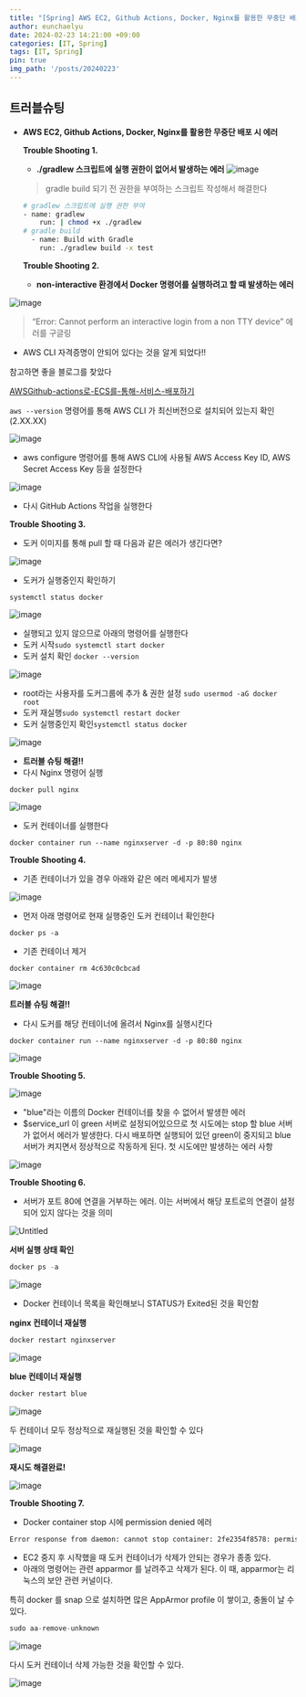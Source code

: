 ```yaml
---
title: "[Spring] AWS EC2, Github Actions, Docker, Nginx를 활용한 무중단 배포 시 에러"
author: eunchaelyu
date: 2024-02-23 14:21:00 +09:00
categories: [IT, Spring]
tags: [IT, Spring]
pin: true
img_path: '/posts/20240223'
---
```


    
## 트러블슈팅     
- **AWS EC2, Github Actions, Docker, Nginx를 활용한 무중단 배포 시 에러**
    
    **Trouble Shooting 1.**
    
    - **./gradlew 스크립트에 실행 권한이 없어서 발생하는 에러**
![image](https://github.com/eunchaelyu/eunchaelyu.github.io/assets/119996957/f111d4c3-acfa-4b8d-b9aa-b81ed1a6a9a5)

        
    
    > gradle build 되기 전 권한을 부여하는 스크립트 작성해서 해결한다
  
    
    ```bash
    # gradlew 스크립트에 실행 권한 부여 
    - name: gradlew 
    	run: | chmod +x ./gradlew  
    # gradle build
      - name: Build with Gradle
        run: ./gradlew build -x test
    ```
    
    **Trouble Shooting 2.**
    
    - **non-interactive 환경에서 Docker 명령어를 실행하려고 할 때 발생하는 에러**
    
![image](https://github.com/eunchaelyu/eunchaelyu.github.io/assets/119996957/cebc2f28-a1a6-4ec7-a57b-bee7d38106bc)

  >  “Error: Cannot perform an interactive login from a non TTY device” 에러를 구글링  
    
- AWS CLI 자격증명이 안되어 있다는 것을 알게 되었다!!
        
참고하면 좋을 블로그를 찾았다
        
[AWSGithub-actions로-ECS를-통해-서비스-배포하기](https://japing.tistory.com/entry/AWSGithub-actions%EB%A1%9C-ECS%EB%A5%BC-%ED%86%B5%ED%95%B4-%EC%84%9C%EB%B9%84%EC%8A%A4-%EB%B0%B0%ED%8F%AC%ED%95%98%EA%B8%B0)
        
`aws --version` 명령어를 통해 AWS CLI 가 최신버전으로 설치되어 있는지 확인 (2.XX.XX)

![image](https://github.com/eunchaelyu/eunchaelyu.github.io/assets/119996957/e93ed596-ae86-456f-9149-7df855d0a816)

        
- aws configure 명령어를 통해 AWS CLI에 사용될 AWS Access Key ID, AWS Secret Access Key 등을 설정한다
        
![image](https://github.com/eunchaelyu/eunchaelyu.github.io/assets/119996957/7fa7a5df-c3ff-4f8a-acd4-b8141a439f95)

        
- 다시 GitHub Actions 작업을 실행한다

**Trouble Shooting 3.**
    
- 도커 이미지를 통해 pull 할 때 다음과 같은 에러가 생긴다면?
        
![image](https://github.com/eunchaelyu/eunchaelyu.github.io/assets/119996957/9fe6174d-fced-4269-993c-77aa80c0377e)

        
- 도커가 실행중인지 확인하기
        
`systemctl status docker`
        
![image](https://github.com/eunchaelyu/eunchaelyu.github.io/assets/119996957/bbf46c5f-aeca-46ee-9c0f-949d11798fd1)

        
- 실행되고 있지 않으므로 아래의 명령어를 실행한다
- 도커 시작`sudo systemctl start docker`
- 도커 설치 확인 `docker --version`
        
![image](https://github.com/eunchaelyu/eunchaelyu.github.io/assets/119996957/dabb6ac1-e862-4bc9-bcf2-1735980173b5)

        
- root라는 사용자를 도커그룹에 추가 & 권한 설정 `sudo usermod -aG docker root`
- 도커 재실행`sudo systemctl restart docker`
- 도커 실행중인지 확인`systemctl status docker`
        
![image](https://github.com/eunchaelyu/eunchaelyu.github.io/assets/119996957/762f021b-66fe-47f8-a330-153dde8f814d)

        
- **트러블 슈팅 해결!!**
- 다시 Nginx 명령어 실행
        
`docker pull nginx`
        
![image](https://github.com/eunchaelyu/eunchaelyu.github.io/assets/119996957/9576082c-2913-4faf-a546-9317aeb23931)

        
- 도커 컨테이너를 실행한다
        
`docker container run --name nginxserver -d -p 80:80 nginx`
        
    
**Trouble Shooting 4.**
    
- 기존 컨테이너가 있을 경우 아래와 같은 에러 메세지가 발생
        
![image](https://github.com/eunchaelyu/eunchaelyu.github.io/assets/119996957/cd3a0367-52e7-462d-8a20-7b7cc7ea1e66)

        
- 먼저 아래 명령어로 현재 실행중인 도커 컨테이너 확인한다

`docker ps -a`
        
- 기존 컨테이너 제거
        
`docker container rm 4c630c0cbcad`
        
![image](https://github.com/eunchaelyu/eunchaelyu.github.io/assets/119996957/5c1a2983-3932-4920-a806-9de16cc0860f)

        
    
**트러블 슈팅 해결!!**
    
- 다시 도커를 해당 컨테이너에 올려서 Nginx를 실행시킨다
        
`docker container run --name nginxserver -d -p 80:80 nginx`
        
![image](https://github.com/eunchaelyu/eunchaelyu.github.io/assets/119996957/f024317f-a363-4048-a891-f712e91430c0)

        
    
**Trouble Shooting 5.**
    
![image](https://github.com/eunchaelyu/eunchaelyu.github.io/assets/119996957/824bf008-130f-4310-969a-077118d8ee48)

    
- "blue"라는 이름의 Docker 컨테이너를 찾을 수 없어서 발생한 에러
- $service_url 이 green 서버로 설정되어있으므로 첫 시도에는 stop 할 blue 서버가 없어서 에러가 발생한다. 다시 배포하면 실행되어 있던 green이 중지되고 blue 서버가 켜지면서 정상적으로 작동하게 된다. 첫 시도에만 발생하는 에러 사항
    
![image](https://github.com/eunchaelyu/eunchaelyu.github.io/assets/119996957/165c53fb-6eb4-4d18-aafb-2b49df77ba69)

    
**Trouble Shooting 6.**
    
- 서버가 포트 80에 연결을 거부하는 에러. 이는 서버에서 해당 포트로의 연결이 설정되어 있지 않다는 것을 의미
    
![Untitled](https://prod-files-secure.s3.us-west-2.amazonaws.com/f22e68c3-a5be-45b4-b580-7c7afbd72b50/e17c062c-38ac-4162-89f6-d0dfc11b4087/Untitled.png)
    
**서버 실행 상태 확인**
    
```java
docker ps -a
```
    
![image](https://github.com/eunchaelyu/eunchaelyu.github.io/assets/119996957/9f7b7d32-c72e-49db-bd55-0f9418673da5)
    
- Docker 컨테이너 목록을 확인해보니 STATUS가 Exited된 것을 확인함
    
**nginx 컨테이너 재실행** 
    
```java
docker restart nginxserver
```
    
![image](https://github.com/eunchaelyu/eunchaelyu.github.io/assets/119996957/075c3b5e-4013-4478-adc2-87e025a00ec5)

    
**blue 컨테이너 재실행**
    
```java
docker restart blue
```
    
![image](https://github.com/eunchaelyu/eunchaelyu.github.io/assets/119996957/ed3241b5-a5a1-4c5c-91c4-8ac582d9209f)

    
두 컨테이너 모두 정상적으로 재실행된 것을 확인할 수 있다
    
![image](https://github.com/eunchaelyu/eunchaelyu.github.io/assets/119996957/8e7915c7-5301-4c61-93ce-7a6883662223)

    
**재시도 해결완료!**
    
![image](https://github.com/eunchaelyu/eunchaelyu.github.io/assets/119996957/c6d46603-b9cf-4c83-8636-b2e7e8676100)

    
**Trouble Shooting 7.**
    
- Docker container stop 시에 permission denied 에러
    
```bash
Error response from daemon: cannot stop container: 2fe2354f8578: permission denied
```
    
- EC2 중지 후 시작했을 때 도커 컨테이너가 삭제가 안되는 경우가 종종 있다.
- 아래의 명령어는 관련 apparmor 를 날려주고 삭제가 된다.
이 때, apparmor는 리눅스의 보안 관련 커널이다.
    
특히 docker 를 snap 으로 설치하면 많은 AppArmor profile 이 쌓이고, 충돌이 날 수 있다.
        
```java
sudo aa-remove-unknown
 ```
        
    
![image](https://github.com/eunchaelyu/eunchaelyu.github.io/assets/119996957/3a67f0de-d714-40aa-893c-7a8e041f3687)

    
다시 도커 컨테이너 삭제 가능한 것을 확인할 수 있다.
    
![image](https://github.com/eunchaelyu/eunchaelyu.github.io/assets/119996957/51226009-4619-459d-8ab7-f4329ea4b500)

